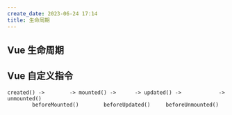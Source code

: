 ```yaml
---
create_date: 2023-06-24 17:14
title: 生命周期
---
```


## Vue 生命周期
## Vue 自定义指令

```
created() ->        -> mounted() ->      -> updated() ->            -> unmounted()
		beforeMounted()        beforeUpdated()     beforeUnmounted()       
```